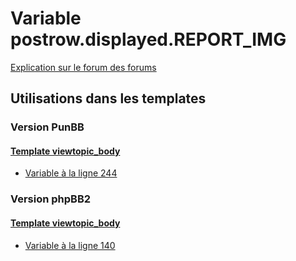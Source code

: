 # Variable postrow.displayed.REPORT_IMG
[Explication sur le forum des forums](http://forum.forumactif.com/t294113-listing-des-variables#postrow.displayed.REPORT_IMG)
## Utilisations dans les templates
### Version PunBB
#### [Template viewtopic_body](punbb/viewtopic_body.md)
* [Variable à la ligne 244](../punbb/viewtopic_body.tpl#L244)
### Version phpBB2
#### [Template viewtopic_body](subsilver/viewtopic_body.md)
* [Variable à la ligne 140](../subsilver/viewtopic_body.tpl#L140)